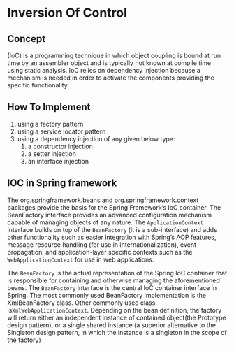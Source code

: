 # Inversion Of Control

## Concept

(IoC) is a programming technique in which object coupling is bound at run time by an assembler object and is typically
not known at compile time using static analysis.
IoC relies on dependency injection because a mechanism is needed in order to activate the components providing the
specific functionality.

## How To Implement

1. using a factory pattern
2. using a service locator pattern
3. using a dependency injection of any given below type:
    1. a constructor injection
    2. a setter injection
    3. an interface injection

## IOC in Spring framework

The org.springframework.beans and org.springframework.context packages provide the basis for the Spring Framework’s IoC
container. The BeanFactory interface provides an advanced configuration mechanism capable of managing objects of any
nature. The `ApplicationContext` interface builds on top of the `BeanFactory` (it is a sub-interface) and adds other
functionality such as easier integration with Spring’s AOP features, message resource handling (for use in
internationalization), event propagation, and application-layer specific contexts such as the `WebApplicationContext`
for use in web applications.

The `BeanFactory` is the actual representation of the Spring IoC container that is responsible for containing and
otherwise managing the aforementioned beans. The `BeanFactory` interface is the central IoC container interface in
Spring. The most commonly used BeanFactory implementation is the XmlBeanFactory class. Other commonly used class
is`XmlWebApplicationContext`. Depending on the bean definition, the factory will return either an independent instance
of contained object(the Prototype design pattern), or a single shared instance (a superior alternative to the Singleton
design pattern, in which the instance is a singleton in the scope of the factory)
